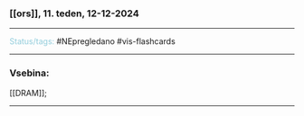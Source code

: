 ### [[ors]], 11. teden, 12-12-2024
---

<font color="#92cddc">Status/tags:</font> #NEpregledano #vis-flashcards 

---

### Vsebina:

[[DRAM]];

---
